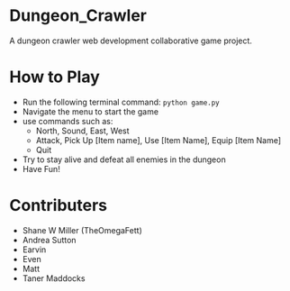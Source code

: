 # Dungeon_Crawler
A dungeon crawler web development collaborative game project.

# How to Play
- Run the following terminal command: ```python game.py```
- Navigate the menu to start the game
- use commands such as:
  - North, Sound, East, West
  - Attack, Pick Up [Item name], Use [Item Name], Equip [Item Name]
  - Quit
- Try to stay alive and defeat all enemies in the dungeon
- Have Fun!

# Contributers
- Shane W Miller (TheOmegaFett)
- Andrea Sutton
- Earvin
- Even
- Matt
- Taner Maddocks

